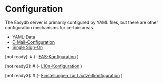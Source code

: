 # Configuration

The Easydb server is primarily configured by YAML files, but there are other configuration mechanisms for certain areas.

- [YAML-Data](/sysadmin/konfiguration/yaml/yaml.md)
- [E-Mail-Configuration](/sysadmin/konfiguration/email/email.md)
- [Single Sign-On](/sysadmin/konfiguration/sso/sso.md)


[not ready]: # (- [EAS-Konfiguration](/sysadmin/konfiguration/eas/eas.md)  )

[not ready2]: # (- [L10n-Konfiguration](/sysadmin/konfiguration/l10n/l10n.md)  )

[not ready3]: # (- [Einstellungen zur Laufzeitkonfiguration](/sysadmin/konfiguration/baseconfig/baseconfig.md)  )

